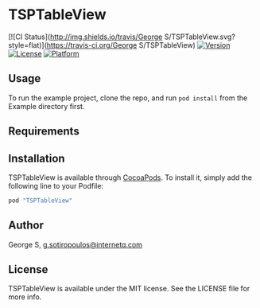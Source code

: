 # TSPTableView

[![CI Status](http://img.shields.io/travis/George S/TSPTableView.svg?style=flat)](https://travis-ci.org/George S/TSPTableView)
[![Version](https://img.shields.io/cocoapods/v/TSPTableView.svg?style=flat)](http://cocoapods.org/pods/TSPTableView)
[![License](https://img.shields.io/cocoapods/l/TSPTableView.svg?style=flat)](http://cocoapods.org/pods/TSPTableView)
[![Platform](https://img.shields.io/cocoapods/p/TSPTableView.svg?style=flat)](http://cocoapods.org/pods/TSPTableView)

## Usage

To run the example project, clone the repo, and run `pod install` from the Example directory first.

## Requirements

## Installation

TSPTableView is available through [CocoaPods](http://cocoapods.org). To install
it, simply add the following line to your Podfile:

```ruby
pod "TSPTableView"
```

## Author

George S, g.sotiropoulos@internetq.com

## License

TSPTableView is available under the MIT license. See the LICENSE file for more info.
